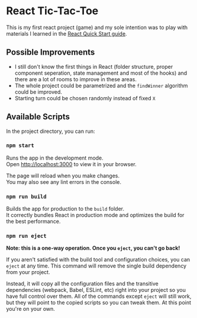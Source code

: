 # React Tic-Tac-Toe

This is my first react project (game) and my sole intention was to play with materials I learned in the [React Quick Start guide](https://react.dev/learn).

## Possible Improvements

- I still don't know the first things in React (folder structure, proper component seperation, state management and most of the hooks) and there are a lot of rooms to improve in these areas.
- The whole project could be parametrized and the `findWinner` algorithm could be improved.
- Starting turn could be chosen randomly instead of fixed `X`

## Available Scripts

In the project directory, you can run:

### `npm start`

Runs the app in the development mode.\
Open [http://localhost:3000](http://localhost:3000) to view it in your browser.

The page will reload when you make changes.\
You may also see any lint errors in the console.

### `npm run build`

Builds the app for production to the `build` folder.\
It correctly bundles React in production mode and optimizes the build for the best performance.

### `npm run eject`

**Note: this is a one-way operation. Once you `eject`, you can't go back!**

If you aren't satisfied with the build tool and configuration choices, you can `eject` at any time. This command will remove the single build dependency from your project.

Instead, it will copy all the configuration files and the transitive dependencies (webpack, Babel, ESLint, etc) right into your project so you have full control over them. All of the commands except `eject` will still work, but they will point to the copied scripts so you can tweak them. At this point you're on your own.
